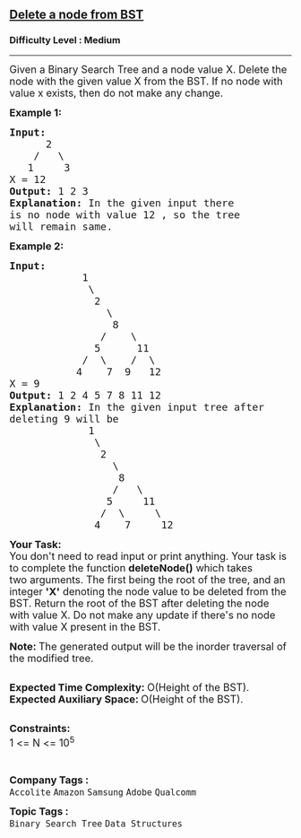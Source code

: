 <h2><a href="https://practice.geeksforgeeks.org/problems/delete-a-node-from-bst/1?page=1&category[]=Binary%20Search%20Tree&sortBy=submissions">Delete a node from BST</a></h2><h3>Difficulty Level : Medium</h3><hr><div class="problems_problem_content__Xm_eO"><p><span style="font-size: 18px;">Given a Binary Search Tree and a node value X. Delete the node with the given value X from the BST. If no node with value x exists, then do not make any change.&nbsp;</span></p>
<p><span style="font-size: 18px;"><strong>Example 1:</strong></span></p>
<pre><span style="font-size: 18px;"><strong>Input:
</strong>      2
&nbsp;   /   \
&nbsp;  1     3
X = 12
<strong>Output: </strong>1 2 3<strong>
Explanation: </strong>In the given input there
is no node with value 12 , so the tree
will remain same.</span>
</pre>
<p><span style="font-size: 18px;"><strong>Example 2:</strong></span></p>
<pre><span style="font-size: 18px;"><strong>Input:
</strong>&nbsp; &nbsp; &nbsp; &nbsp; &nbsp; &nbsp; 1
 &nbsp; &nbsp; &nbsp; &nbsp; &nbsp; &nbsp;&nbsp;\
 &nbsp; &nbsp;    &nbsp; &nbsp; &nbsp; 2
 &nbsp; &nbsp;&nbsp; &nbsp;       &nbsp;&nbsp;\
 &nbsp; &nbsp; &nbsp;        &nbsp;  8 
&nbsp; &nbsp; &nbsp; &nbsp; &nbsp; &nbsp; &nbsp; &nbsp;/&nbsp; &nbsp; \
 &nbsp; &nbsp; &nbsp; &nbsp;     &nbsp;5&nbsp;  &nbsp;  11
 &nbsp; &nbsp; &nbsp; &nbsp; &nbsp; &nbsp;/&nbsp; \&nbsp; &nbsp; /  \
 &nbsp; &nbsp; &nbsp;     4 &nbsp; &nbsp;7&nbsp; 9 &nbsp;&nbsp;12
X = 9
<strong>Output: </strong>1 2 4 5 7 8 11 12<strong>
Explanation: </strong>In the given input tree after
deleting 9 will be
&nbsp; &nbsp; &nbsp; &nbsp; &nbsp; &nbsp;  1
&nbsp; &nbsp; &nbsp; &nbsp;   &nbsp; &nbsp;&nbsp;\
&nbsp; &nbsp;     &nbsp;  &nbsp; &nbsp; 2
&nbsp; &nbsp;&nbsp; &nbsp;        &nbsp; &nbsp;\
&nbsp; &nbsp; &nbsp;        &nbsp;  &nbsp; 8
&nbsp; &nbsp; &nbsp; &nbsp; &nbsp; &nbsp;  &nbsp;  &nbsp;/&nbsp;  \
&nbsp; &nbsp; &nbsp; &nbsp;        &nbsp;5&nbsp; &nbsp;  11
&nbsp; &nbsp; &nbsp; &nbsp; &nbsp; &nbsp; &nbsp;&nbsp; /&nbsp; \&nbsp; &nbsp; &nbsp;\
&nbsp; &nbsp; &nbsp;         4 &nbsp; &nbsp;7&nbsp; &nbsp;&nbsp;&nbsp;12</span></pre>
<p><span style="font-size: 18px;"><strong>Your Task:</strong><br>You don't need to read input or print anything. Your task is to complete the function</span><span style="font-size: 18px;"> <strong>deleteNode()</strong>&nbsp;which takes two&nbsp;arguments. The first being the root of the tree, and an integer <strong>'X'</strong>&nbsp;denoting the node value to be deleted from the BST. Return the root of the BST after deleting the node with value X. Do not make any update if there's no node with value X present in the BST. </span></p>
<p><span style="font-size: 18px;"><strong>Note: </strong>The generated output will be&nbsp;the inorder traversal of the modified tree.</span><br>&nbsp;</p>
<p><span style="font-size: 18px;"><strong>Expected Time Complexity:&nbsp;</strong>O(Height of the BST).<br><strong>Expected Auxiliary Space:&nbsp;</strong>O(Height of the BST).</span><br>&nbsp;</p>
<p><span style="font-size: 18px;"><strong>Constraints:</strong><br>1 &lt;= N &lt;= 10<sup>5</sup></span></p>
<p>&nbsp;</p></div><p><span style=font-size:18px><strong>Company Tags : </strong><br><code>Accolite</code>&nbsp;<code>Amazon</code>&nbsp;<code>Samsung</code>&nbsp;<code>Adobe</code>&nbsp;<code>Qualcomm</code>&nbsp;<br><p><span style=font-size:18px><strong>Topic Tags : </strong><br><code>Binary Search Tree</code>&nbsp;<code>Data Structures</code>&nbsp;